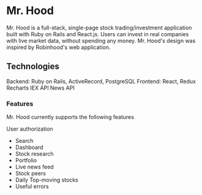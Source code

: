# Mr. Hood

Mr. Hood is a full-stack, single-page stock trading/investment application built with Ruby on Rails and React.js. Users can invest in real companies with live market data, without spending any money. Mr. Hood's design was inspired by Robinhood's web application.

## Technologies

Backend: Ruby on Rails, ActiveRecord, PostgreSQL
Frontend: React, Redux
Recharts
IEX API
News API


### Features

Mr. Hood currently supports the following features

User authorization  
- Search
- Dashboard
- Stock research
- Portfolio
- Live news feed
- Stock peers
- Daily Top-moving stocks
- Useful errors
